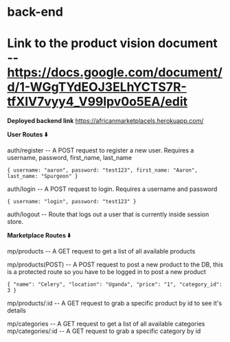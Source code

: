 # back-end

# Link to the product vision document -- https://docs.google.com/document/d/1-WGgTYdEOJ3ELhYCTS7R-tfXlV7vyy4_V99lpv0o5EA/edit

**Deployed backend link**
https://africanmarketplacels.herokuapp.com/

**User Routes ⬇️**

auth/register -- A POST request to register a new user. Requires a username, password, first_name, last_name

`{ username: "aaron", password: "test123", first_name: "Aaron", last_name: "Spurgeon" }`

auth/login -- A POST request to login. Requires a username and password

`{ username: "login", password: "test123" }`

auth/logout -- Route that logs out a user that is currently inside session store.

**Marketplace Routes ⬇️**

mp/products -- A GET request to get a list of all available products

mp/products(POST) -- A POST request to post a new product to the DB, this is a protected route so you have to be logged in to post a new product

`{ "name": "Celery", "location": "Uganda", "price": "1", "category_id": 3 }`

mp/products/:id -- A GET request to grab a specific product by id to see it's details

mp/categories -- A GET request to get a list of all available categories
mp/categories/:id -- A GET request to grab a specific category by id
